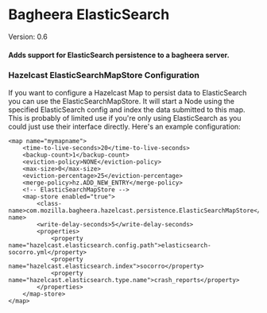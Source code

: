 # Bagheera ElasticSearch #

Version: 0.6  

#### Adds support for ElasticSearch persistence to a bagheera server. ####

### Hazelcast ElasticSearchMapStore Configuration ###
If you want to configure a Hazelcast Map to persist data to ElasticSearch you can use the ElasticSearchMapStore. It will start a Node using the specified ElasticSearch config and index the data submitted to this map. This is probably of limited use if you're only using ElasticSearch as you could just use their interface directly.  Here's an example configuration:

	<map name="mymapname">
		<time-to-live-seconds>20</time-to-live-seconds>
		<backup-count>1</backup-count>
		<eviction-policy>NONE</eviction-policy>
		<max-size>0</max-size>
		<eviction-percentage>25</eviction-percentage>
		<merge-policy>hz.ADD_NEW_ENTRY</merge-policy>
		<!-- ElasticSearchMapStore -->
		<map-store enabled="true">
			<class-name>com.mozilla.bagheera.hazelcast.persistence.ElasticSearchMapStore</class-name>
			<write-delay-seconds>5</write-delay-seconds>
			<properties>
				<property name="hazelcast.elasticsearch.config.path">elasticsearch-socorro.yml</property>
				<property name="hazelcast.elasticsearch.index">socorro</property>
				<property name="hazelcast.elasticsearch.type.name">crash_reports</property>
			</properties>
		</map-store>
	</map>